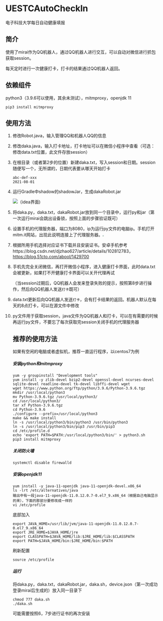 # UESTCAutoCheckIn
电子科技大学每日自动健康填报

## 简介

使用了mirai作为QQ机器人，通过QQ机器人进行交互，可以自动对微信进行抓包获取session。

每天定时进行一次健康打卡，打卡的结果通过QQ机器人返回。

## 依赖组件

python3（3.9.6可以使用，其余未测试），mitmproxy，openjdk 11

```
pip3 install mitmproxy
```

## 使用方法

1. 修改Robot.java，输入管理QQ和机器人QQ的信息

2. 修改daka.java，输入打卡地址，打卡地址可以在微信小程序中查看（可选：修改data.txt位置，此文件存放session）

3. 在根目录（或者第2步的位置）新建daka.txt，写入session和日期。session随便写一个，无所谓的，日期代表要从哪天开始打卡

   ```
   abc-def-xxx
   2021-08-01
   ```

4. 运行Gradle中shadow的shadowJar，生成dakaRobot.jar

   ![](https://i.loli.net/2021/08/04/WMUkaTmYe3fB86H.png)（idea界面)

5. 将daka.py，daka.txt，dakaRobot.jar放到同一个目录中，运行py和jar（第一次运行mirai会跳出设备锁，按照上面的步骤验证既可）

6. 设置手机的代理服务器，端口为8080，ip为运行py文件的电脑ip。手机打开mitm.it网站，出现此说明连接上了代理服务器。<img src="https://i.loli.net/2021/08/04/76zjkfYDXKPAIv5.jpg" style="zoom: 25%;" />

7. 根据所用手机选择对应证书下载并且安装证书。安卓手机参考https://blog.csdn.net/djzhao627/article/details/102812783，https://blog.51cto.com/abool/1429700

8. 手机先完全关闭微信，再打开微信小程序，进入健康打卡界面，此时data.txt会被更新，如果打不开健康打卡界面可以关开代理再试

   （当session过期后，QQ机器人会发来登录失败的提示，按照第8步进行操作，然后向QQ机器人发送`打卡`既可）

9. data.txt更新后向QQ机器人发送`打卡`，会有打卡结果的返回。机器人默认在每天的8点打卡，可以在源文件中修改

10. py文件用于获取session，java文件为QQ机器人和打卡，可以在有需要的时候再运行py文件，不要忘了每次获取完session关闭手机的代理服务器

    ## 推荐的使用方法

    如果有空闲的电脑或者虚拟机，推荐一直运行程序，以centos7为例

    ##### 安装python和mitmproxy

    ```
    yum -y groupinstall "Development tools"
    yum install -y zlib-devel bzip2-devel openssl-devel ncurses-devel sqlite-devel readline-devel tk-devel libffi-devel wget
    wget https://www.python.org/ftp/python/3.9.6/Python-3.9.6.tgz
    mkdir /usr/local/python3
    mv Python-3.9.6.tgz /usr/local/python3/
    cd /usr/local/python3/
    tar xf Python-3.9.6.tgz 
    cd Python-3.9.6
    ./configure --prefix=/usr/local/python3
    make && make install
    ln -s /usr/local/python3/bin/python3 /usr/bin/python3
    ln -s /usr/local/python3/bin/pip3 /usr/bin/pip3
    cd /etc/profile.d
    echo 'export PATH=$PATH:/usr/local/python3/bin/' > python3.sh
    pip3 install mitmproxy
    ```

    ##### 关闭防火墙

    ```
    systemctl disable firewalld
    ```

    ##### 安装openjdk11

    ```
    yum install -y java-11-openjdk java-11-openjdk-devel.x86_64
    ls -lrt /etc/alternatives/java
    输出中有一段java-11-openjdk-11.0.12.0.7-0.el7_9.x86_64（根据自己电脑显示的来），下面的那部分要修改成一样的
    vi /etc/profile
    ```

    底部加入

    ```
    export JAVA_HOME=/usr/lib/jvm/java-11-openjdk-11.0.12.0.7-0.el7_9.x86_64
    export JRE_HOME=$JAVA_HOME/jre
    export CLASSPATH=$JAVA_HOME/lib:$JRE_HOME/lib:$CLASSPATH
    export PATH=$JAVA_HOME/bin:$JRE_HOME/bin:$PATH
    ```

    刷新配置

    ```
    source /etc/profile
    ```

    ##### 运行

    将daka.py，daka.txt，dakaRobot.jar，daka.sh，device.json（第一次成功登录mirai后生成的）放入同一目录下

    ```
    chmod 777 daka.sh
    ./daka.sh
    ```

    可能需要按照6，7步进行证书的再次安装
    
    
